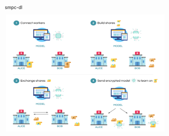 smpc-dl

<p align="center">
  <img src="/assets/smpc_illustration.png" width="497" height="370">
</p>
